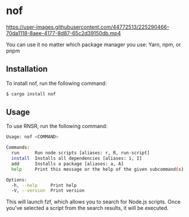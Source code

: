 # nof

https://user-images.githubusercontent.com/44772513/225290466-70da1118-8aee-4177-8d87-65c2d39150db.mp4


You can use it no matter which package manager you use: Yarn, npm, or pnpm
## Installation

To install nof, run the following command:
```bash
$ cargo install nof
```

## Usage

To use RNSR, run the following command:
```bash
Usage: nof <COMMAND>

Commands:
  run      Run node scripts [aliases: r, R, run-script]
  install  Installs all dependencies [aliases: i, I]
  add      Installs a package [aliases: a, A]
  help     Print this message or the help of the given subcommand(s)

Options:
  -h, --help     Print help
  -V, --version  Print version

```

This will launch fzf, which allows you to search for Node.js scripts. Once you've selected a script from the search results, it will be executed.


